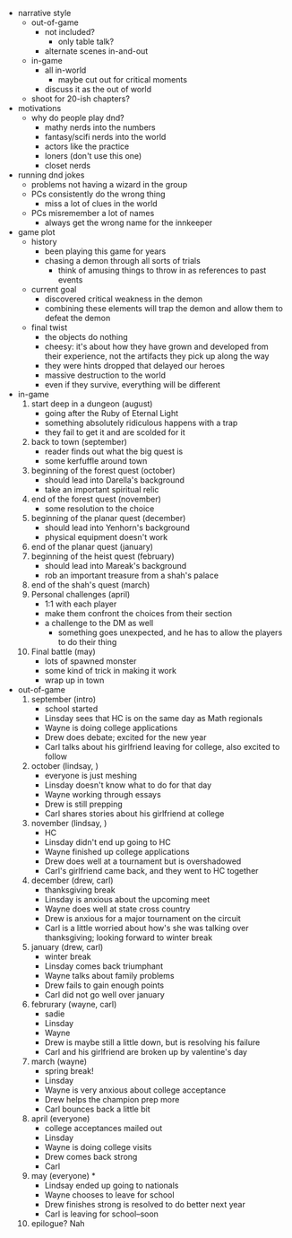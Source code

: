 * narrative style
	* out-of-game
		* not included?
			* only table talk?
		* alternate scenes in-and-out
	* in-game
		* all in-world
			* maybe cut out for critical moments
		* discuss it as the out of world
	* shoot for 20-ish chapters?
* motivations
	* why do people play dnd?
		* mathy nerds into the numbers
		* fantasy/scifi nerds into the world
		* actors like the practice
		* loners (don't use this one)
		* closet nerds
* running dnd jokes
	* problems not having a wizard in the group
	* PCs consistently do the wrong thing
		* miss a lot of clues in the world
	* PCs misremember a lot of names
		* always get the wrong name for the innkeeper
* game plot
	* history
		* been playing this game for years
		* chasing a demon through all sorts of trials
			* think of amusing things to throw in as references to past events
	* current goal
		* discovered critical weakness in the demon
		* combining these elements will trap the demon and allow them to defeat the demon
	* final twist
		* the objects do nothing
		* cheesy: it's about how they have grown and developed from their experience, not the artifacts they pick up along the way
		* they were hints dropped that delayed our heroes
		* massive destruction to the world
		* even if they survive, everything will be different
* in-game
	1. start deep in a dungeon (august)
		* going after the Ruby of Eternal Light
		* something absolutely ridiculous happens with a trap
		* they fail to get it and are scolded for it
	2. back to town (september)
		* reader finds out what the big quest is
		* some kerfuffle around town
	3. beginning of the forest quest (october)
		* should lead into Darella's background
		* take an important spiritual relic
	4. end of the forest quest (november)
		* some resolution to the choice
	5. beginning of the planar quest (december)
		* should lead into Yenhorn's background
		* physical equipment doesn't work
	6. end of the planar quest (january)
	7. beginning of the heist quest (february)
		* should lead into Mareak's background
		* rob an important treasure from a shah's palace
	8. end of the shah's quest (march)
	9. Personal challenges (april)
		* 1:1 with each player
		* make them confront the choices from their section
		* a challenge to the DM as well
			* something goes unexpected, and he has to allow the players to do their thing
	10. Final battle (may)
		* lots of spawned monster
		* some kind of trick in making it work
		* wrap up in town
* out-of-game
	1. september (intro)
		* school started
		* Linsday sees that HC is on the same day as Math regionals
		* Wayne is doing college applications
		* Drew does debate; excited for the new year
		* Carl talks about his girlfriend leaving for college, also excited to follow
	2. october (lindsay, )
		* everyone is just meshing
		* Linsday doesn't know what to do for that day
		* Wayne working through essays
		* Drew is still prepping
		* Carl shares stories about his girlfriend at college
	3. november (lindsay, )
		* HC
		* Linsday didn't end up going to HC 
		* Wayne finished up college applications
		* Drew does well at a tournament but is overshadowed
		* Carl's girlfriend came back, and they went to HC together
	4. december (drew, carl)
		* thanksgiving break
		* Linsday is anxious about the upcoming meet
		* Wayne does well at state cross country
		* Drew is anxious for a major tournament on the circuit
		* Carl is a little worried about how's she was talking over thanksgiving; looking forward to winter break
	5. january (drew, carl)
		* winter break
		* Linsday comes back triumphant
		* Wayne talks about family problems
		* Drew fails to gain enough points
		* Carl did not go well over january
	6. februrary (wayne, carl)
		* sadie
		* Linsday
		* Wayne
		* Drew is maybe still a little down, but is resolving his failure
		* Carl and his girlfriend are broken up by valentine's day
	7. march (wayne)
		* spring break!
		* Linsday
		* Wayne is very anxious about college acceptance
		* Drew helps the champion prep more
		* Carl bounces back a little bit
	8. april (everyone)
		* college acceptances mailed out
		* Linsday
		* Wayne is doing college visits
		* Drew comes back strong
		* Carl
	9. may (everyone)
		* 
		* Lindsay ended up going to nationals
		* Wayne chooses to leave for school
		* Drew finishes strong is resolved to do better next year
		* Carl is leaving for school–soon
	10. epilogue? Nah
